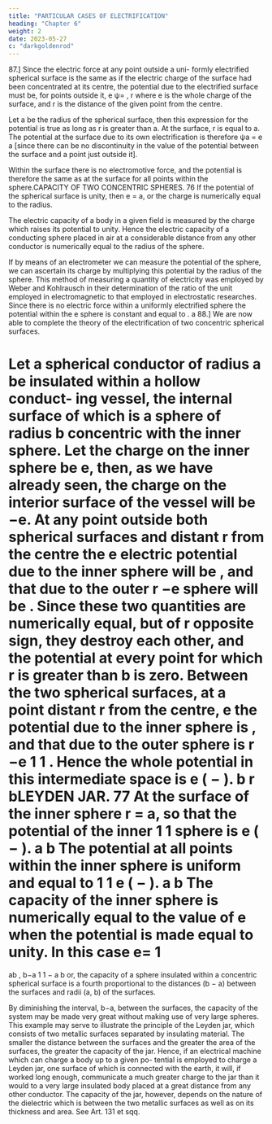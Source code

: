 ```yaml
---
title: "PARTICULAR CASES OF ELECTRIFICATION"
heading: "Chapter 6"
weight: 2
date: 2023-05-27
c: "darkgoldenrod"
---
```



87.] Since the electric force at any point outside a uni-
formly electrified spherical surface is the same as if the electric charge of the
surface had been concentrated at its centre, the potential due to the electrified
surface must be, for points outside it,
e
ψ= ,
r
where e is the whole charge of the surface, and r is the distance of the given
point from the centre.

Let a be the radius of the spherical surface, then this expression for the
potential is true as long as r is greater than a. At the surface, r is equal to a.
The potential at the surface due to its own electrification is therefore
ψa =
e
a
[since there can be no discontinuity in the value of the potential between the
surface and a point just outside it].

Within the surface there is no electromotive force, and the potential is
therefore the same as at the surface for all points within the sphere.CAPACITY OF TWO CONCENTRIC SPHERES.
76
If the potential of the spherical surface is unity, then
e = a,
or the charge is numerically equal to the radius.

The electric capacity of a body in a given field is measured by the
charge which raises its potential to unity. Hence the electric capacity of a
conducting sphere placed in air at a considerable distance from any other
conductor is numerically equal to the radius of the sphere.

If by means of an electrometer we can measure the potential of the sphere,
we can ascertain its charge by multiplying this potential by the radius of the
sphere. This method of measuring a quantity of electricity was employed by
Weber and Kohlrausch in their determination of the ratio of the unit employed
in electromagnetic to that employed in electrostatic researches. Since there is
no electric force within a uniformly electrified sphere the potential within the
e
sphere is constant and equal to .
a
88.] We are now able to complete the theory of the electrification of two
concentric spherical surfaces.

Let a spherical conductor of radius a be insulated within a hollow conduct-
ing vessel, the internal surface of which is a sphere of radius b concentric
with the inner sphere. Let the charge on the inner sphere be e, then, as we
have already seen, the charge on the interior surface of the vessel will be −e.
At any point outside both spherical surfaces and distant r from the centre the
e
electric potential due to the inner sphere will be , and that due to the outer
r
−e
sphere will be
. Since these two quantities are numerically equal, but of
r
opposite sign, they destroy each other, and the potential at every point for
which r is greater than b is zero.
Between the two spherical surfaces, at a point distant r from the centre,
e
the potential due to the inner sphere is , and that due to the outer sphere is
r
−e
1 1
. Hence the whole potential in this intermediate space is e ( − ).
b
r bLEYDEN JAR.
77
At the surface of the inner sphere r = a, so that the potential of the inner
1 1
sphere is e ( − ).
a b
The potential at all points within the inner sphere is uniform and equal to
1 1
e ( − ).
a b
The capacity of the inner sphere is numerically equal to the value of e
when the potential is made equal to unity. In this case
e=
1
=
ab
,
b−a
1 1
−
a b
or, the capacity of a sphere insulated within a concentric spherical surface is
a fourth proportional to the distances (b − a) between the surfaces and radii
(a, b) of the surfaces.

By diminishing the interval, b−a, between the surfaces, the capacity of the
system may be made very great without making use of very large spheres.
This example may serve to illustrate the principle of the Leyden jar, which
consists of two metallic surfaces separated by insulating material. The smaller
the distance between the surfaces and the greater the area of the surfaces, the
greater the capacity of the jar.
Hence, if an electrical machine which can charge a body up to a given po-
tential is employed to charge a Leyden jar, one surface of which is connected
with the earth, it will, if worked long enough, communicate a much greater
charge to the jar than it would to a very large insulated body placed at a great
distance from any other conductor.
The capacity of the jar, however, depends on the nature of the dielectric
which is between the two metallic surfaces as well as on its thickness and
area. See Art. 131 et sqq.

